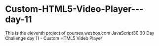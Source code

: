 # Custom-HTML5-Video-Player---day-11
This is the eleventh project of courses.wesbos.com JavaScript30 30 Day Challenge day 11 - Custom HTML5 Video Player
